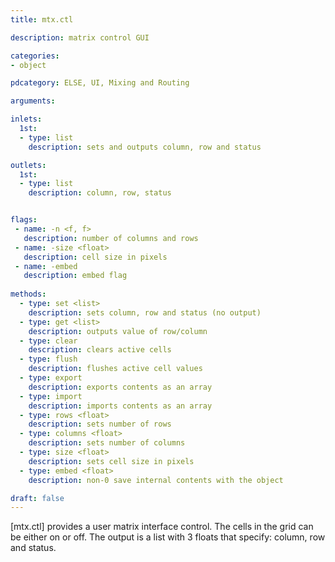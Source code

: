 ```yaml
---
title: mtx.ctl

description: matrix control GUI

categories:
- object

pdcategory: ELSE, UI, Mixing and Routing

arguments:

inlets:
  1st:
  - type: list
    description: sets and outputs column, row and status

outlets:
  1st:
  - type: list
    description: column, row, status


flags:
 - name: -n <f, f>
   description: number of columns and rows
 - name: -size <float>
   description: cell size in pixels
 - name: -embed
   description: embed flag
   
methods: 
  - type: set <list>
    description: sets column, row and status (no output)
  - type: get <list>
    description: outputs value of row/column
  - type: clear
    description: clears active cells
  - type: flush
    description: flushes active cell values
  - type: export
    description: exports contents as an array
  - type: import
    description: imports contents as an array
  - type: rows <float>
    description: sets number of rows
  - type: columns <float>
    description: sets number of columns
  - type: size <float>
    description: sets cell size in pixels
  - type: embed <float>
    description: non-0 save internal contents with the object

draft: false
---
```


[mtx.ctl] provides a user matrix interface control. The cells in the grid can be either on or off. The output is a list with 3 floats that specify: column, row and status.
